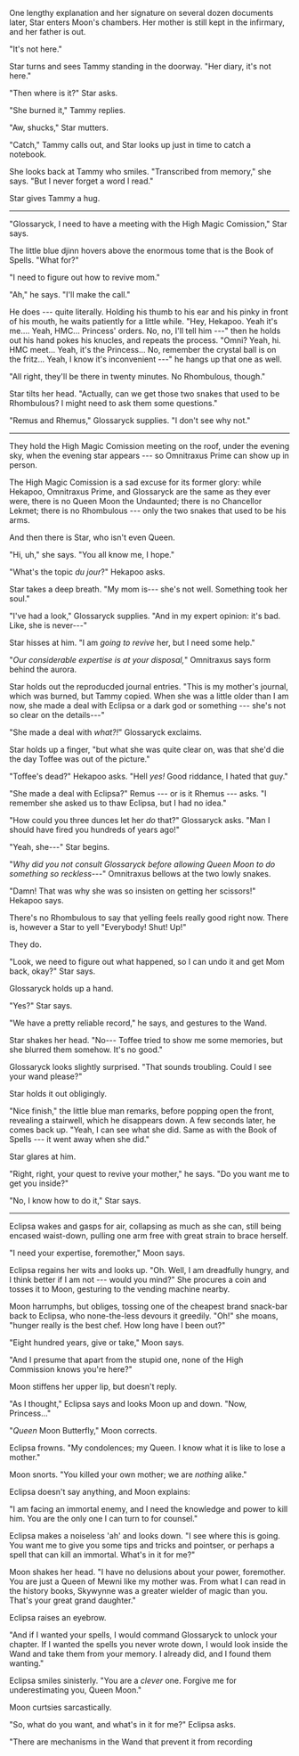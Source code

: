 One lengthy explanation and her signature on several dozen documents later,
Star enters Moon's chambers. Her mother is still kept in the infirmary, and
her father is out.

"It's not here."

Star turns and sees Tammy standing in the doorway. "Her diary, it's not here."

"Then where is it?" Star asks.

"She burned it," Tammy replies.

"Aw, shucks," Star mutters.

"Catch," Tammy calls out, and Star looks up just in time to catch a notebook.

She looks back at Tammy who smiles. "Transcribed from memory," she says. "But I
never forget a word I read."

Star gives Tammy a hug.

----

"Glossaryck, I need to have a meeting with the High Magic Comission," Star says.

The little blue djinn hovers above the enormous tome that is the Book of Spells. "What for?"

"I need to figure out how to revive mom."

"Ah," he says. "I'll make the call."

He does --- quite literally. Holding his thumb to his ear and his pinky in front of his
mouth, he waits patiently for a little while. "Hey, Hekapoo. Yeah it's me.... Yeah, HMC... Princess' orders.
No, no, I'll tell him ---" then he holds out his hand pokes his knucles, and repeats the process. "Omni?
Yeah, hi. HMC meet... Yeah, it's the Princess... No, remember the crystal ball is on the fritz... Yeah, I know
it's inconvenient ---" he hangs up that one as well.

"All right, they'll be there in twenty minutes. No Rhombulous, though."

Star tilts her head. "Actually, can we get those two snakes that used to be Rhombulous?
I might need to ask them some questions."

"Remus and Rhemus," Glossaryck supplies. "I don't see why not."

----

They hold the High Magic Comission meeting on the roof, under the evening sky, when the
evening star appears --- so Omnitraxus Prime can show up in person.

The High Magic Comission is a sad excuse for its former glory: while Hekapoo, Omnitraxus Prime,
and Glossaryck are the same as they ever were, there is no Queen Moon the Undaunted; there is
no Chancellor Lekmet; there is no Rhombulous --- only the two snakes that used to be his arms.

And then there is Star, who isn't even Queen.

"Hi, uh," she says. "You all know me, I hope."

"What's the topic _du jour_?" Hekapoo asks.

Star takes a deep breath. "My mom is--- she's not well. Something took her soul."

"I've had a look," Glossaryck supplies. "And in my expert opinion: it's bad. Like, she is never---"

Star hisses at him. "I am _going to revive_ her, but I need some help."

"_Our considerable expertise is at your disposal,_" Omnitraxus says form behind the aurora.

Star holds out the reproducded journal entries. "This is my mother's journal, which was burned,
but Tammy copied. When she was a little older than I am now,
she made a deal with Eclipsa or a dark god or something --- she's not so clear on
the details---"

"She made a deal with _what?!_" Glossaryck exclaims.

Star holds up a finger, "but what she was quite clear on, was that she'd die the day Toffee was out of the
picture."

"Toffee's dead?" Hekapoo asks. "Hell _yes!_ Good riddance, I hated that guy."

"She made a deal with Eclipsa?" Remus --- or is it Rhemus --- asks. "I remember she asked us
to thaw Eclipsa, but I had no idea."

"How could you three dunces let her _do_ that?" Glossaryck asks. "Man I should have fired you
hundreds of years ago!"

"Yeah, she---" Star begins.

"_Why did you not consult Glossaryck before allowing Queen Moon to do something so reckless---_" Omnitraxus
bellows at the two lowly snakes.

"Damn! That was why she was so insisten on getting her scissors!" Hekapoo says.

There's no Rhombulous to say that yelling feels really good right now. There is, however a Star
to yell "Everybody! Shut! Up!"

They do.

"Look, we need to figure out what happened, so I can undo it and get Mom back, okay?" Star says.

Glossaryck holds up a hand.

"Yes?" Star says.

"We have a pretty reliable record," he says, and gestures to the Wand.

Star shakes her head. "No--- Toffee tried to show me some memories, but she blurred them somehow. It's no good."

Glossaryck looks slightly surprised. "That sounds troubling. Could I see your wand please?"

Star holds it out obligingly.

"Nice finish," the little blue man remarks, before popping open the front, revealing a stairwell, which he
disappears down. A few seconds later, he comes back up. "Yeah, I can see what she did. Same as with the Book
of Spells --- it went away when she did."

Star glares at him.

"Right, right, your quest to revive your mother," he says. "Do you want me to get you inside?"

"No, I know how to do it," Star says.

----

Eclipsa wakes and gasps for air, collapsing as much as she can, still being encased waist-down, pulling
one arm free with great strain to brace herself.

"I need your expertise, foremother," Moon says.

Eclipsa regains her wits and looks up. "Oh. Well, I am dreadfully hungry, and I think better if I am not ---
would you mind?" She procures a coin and tosses it to Moon, gesturing to the vending machine nearby.

Moon harrumphs, but obliges, tossing one of the cheapest brand snack-bar back to Eclipsa, who none-the-less
devours it greedily. "Oh!" she moans, "hunger really is the best chef. How long have I been out?"

"Eight hundred years, give or take," Moon says.

"And I presume that apart from the stupid one, none of the High Commission knows you're here?"

Moon stiffens her upper lip, but doesn't reply.

"As I thought," Eclipsa says and looks Moon up and down. "Now, Princess..."

"_Queen_ Moon Butterfly," Moon corrects.

Eclipsa frowns. "My condolences; my Queen. I know what it is like to lose a mother."

Moon snorts. "You killed your own mother; we are _nothing_ alike."

Eclipsa doesn't say anything, and Moon explains:

"I am facing an immortal enemy, and I need the knowledge and power to kill him. You are the
only one I can turn to for counsel."

Eclipsa makes a noiseless 'ah' and looks down. "I see where this is going. You want me to give you some
tips and tricks and pointser, or perhaps a spell that can kill an immortal. What's in it for me?"

Moon shakes her head. "I have no delusions about your power, foremother. You are just a Queen of Mewni
like my mother was. From what I can read in the history books, Skywynne was a greater wielder of magic
than you. That's your great grand daughter."

Eclipsa raises an eyebrow.

"And if I wanted your spells, I would command Glossaryck to unlock your chapter. If I wanted the spells
you never wrote down, I would look inside the Wand and take them from your memory. I already did, and
I found them wanting."

Eclipsa smiles sinisterly. "You are a _clever_ one. Forgive me for underestimating you, Queen Moon."

Moon curtsies sarcastically.

"So, what do you want, and what's in it for me?" Eclipsa asks.

"There are mechanisms in the Wand that prevent it from recording

